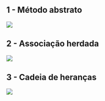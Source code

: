 ## 1 - Método abstrato
[![](https://mermaid.ink/img/pako:eNqdUUFOAzEM_ErkE6XbD0SrSgjEiR6gN5SLm6RtRDauvM4BlX0Q7-BjpM0uVAJxIJfEM-OxYx_BkvOgwUbs-7uAO8bOJFXOGVH3xB2qY4WUalvc9MJoRS2XEzi3GG2OyDfs8WqmHOVN9NeVHi7dbgMXIX37zZ8wkNJjyt-Gv_g9ZnSM7tLw4RT-w7B-tH1bLKYuf-BTtUokEq-2xKPCwOrjXagUrxMSMgANdL6QwZUJn1s0IHvfeQO6PB3yiwGThqLDLLR-TRa0cPYNMOXdHvQWY1-ifHAoflzPF-pdEOLVuMDT1cAB0zPRpBk-AYBFmVw?type=png)](https://mermaid.live/edit#pako:eNqdUUFOAzEM_ErkE6XbD0SrSgjEiR6gN5SLm6RtRDauvM4BlX0Q7-BjpM0uVAJxIJfEM-OxYx_BkvOgwUbs-7uAO8bOJFXOGVH3xB2qY4WUalvc9MJoRS2XEzi3GG2OyDfs8WqmHOVN9NeVHi7dbgMXIX37zZ8wkNJjyt-Gv_g9ZnSM7tLw4RT-w7B-tH1bLKYuf-BTtUokEq-2xKPCwOrjXagUrxMSMgANdL6QwZUJn1s0IHvfeQO6PB3yiwGThqLDLLR-TRa0cPYNMOXdHvQWY1-ifHAoflzPF-pdEOLVuMDT1cAB0zPRpBk-AYBFmVw)

## 2 - Associação herdada
[![](https://mermaid.ink/img/pako:eNp1UUFOwzAQ_Iq1J1DTD1hRD9ByAyHKCeWysbepReKt1rYEKvk7pklKRIsvtmdmx7PeIxi2BBpMiyGsHTaCXeVVXidEPVMIjOo4YEqVJdYhCpqoVqsJXDxxR0qrTDjfDGg_d7lvHflIvzaLV2ppx_5vVWY2H652skbL4eb2f8uH5I1jj-J4ZrvF9oRoZTnVLV0p3HhLQmZe9ZLwMscdOhG-2tT4KeXXcjm1dknMAg7k-eEys4NyIKCAjqRDZ_MgTqkqiHvqqAKdjxblvYLK91mHKfL20xvQURIVIJyaPegdtiHf0sFipHGKZ5SsiyyP45x_tgIO6N-YJ03_DWzZo8o?type=png)](https://mermaid.live/edit#pako:eNp1UUFOwzAQ_Iq1J1DTD1hRD9ByAyHKCeWysbepReKt1rYEKvk7pklKRIsvtmdmx7PeIxi2BBpMiyGsHTaCXeVVXidEPVMIjOo4YEqVJdYhCpqoVqsJXDxxR0qrTDjfDGg_d7lvHflIvzaLV2ppx_5vVWY2H652skbL4eb2f8uH5I1jj-J4ZrvF9oRoZTnVLV0p3HhLQmZe9ZLwMscdOhG-2tT4KeXXcjm1dknMAg7k-eEys4NyIKCAjqRDZ_MgTqkqiHvqqAKdjxblvYLK91mHKfL20xvQURIVIJyaPegdtiHf0sFipHGKZ5SsiyyP45x_tgIO6N-YJ03_DWzZo8o)

## 3 - Cadeia de heranças
[![](https://mermaid.ink/img/pako:eNqVkD0OwjAMRq9ieeKnXKBiaWFlQmJAWawmhYg2Rm6ChKAH4hxcjEAAwcCAl_h9elKS74QVa4M5Vg113dzSRqhVDuI8EijglBBgXFNDMhjCga0epbT_dMs_3NkP90stYHqeTKBMVCaaJXLsDdQsUVK4uF48a4aVFR-oUYgZtkZasjr-7XGTQr81rVGYx1WT7BQq10ePgufl0VWYewkmQ-Gw2WIeH9VFCntN3jyLeadGW8-yeFZ3PzLck1szv5z-BjOGamo?type=png)](https://mermaid.live/edit#pako:eNqVkD0OwjAMRq9ieeKnXKBiaWFlQmJAWawmhYg2Rm6ChKAH4hxcjEAAwcCAl_h9elKS74QVa4M5Vg113dzSRqhVDuI8EijglBBgXFNDMhjCga0epbT_dMs_3NkP90stYHqeTKBMVCaaJXLsDdQsUVK4uF48a4aVFR-oUYgZtkZasjr-7XGTQr81rVGYx1WT7BQq10ePgufl0VWYewkmQ-Gw2WIeH9VFCntN3jyLeadGW8-yeFZ3PzLck1szv5z-BjOGamo)
